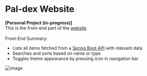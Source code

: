 # Pal-dex Website
**[Personal Project (in-progress)]**<br>
This is the front-end part of the [website](https://c-eric.github.io/pdx/)<br><br>
Front-End Summary:
- Lists all items fetched from a [Spring Boot API](https://github.com/c-eric/pdx-api) with relevant data
- Searches and sorts based on name or type 
- Toggles theme appearance by pressing icon in navigation bar

![image](https://github.com/c-eric/pdx/assets/43305167/0bbcd9e7-40dd-42bd-8f67-8fdd0f7a3f37)
